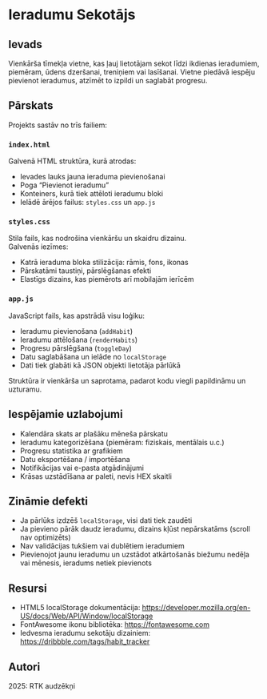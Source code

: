 # Ieradumu Sekotājs

## Ievads

Vienkārša tīmekļa vietne, kas ļauj lietotājam sekot līdzi ikdienas ieradumiem, piemēram, ūdens dzeršanai, treniņiem vai lasīšanai. Vietne piedāvā iespēju pievienot ieradumus, atzīmēt to izpildi un saglabāt progresu.

## Pārskats

Projekts sastāv no trīs failiem:

### `index.html`

Galvenā HTML struktūra, kurā atrodas:
- Ievades lauks jauna ieraduma pievienošanai
- Poga “Pievienot ieradumu”
- Konteiners, kurā tiek attēloti ieradumu bloki
- Ielādē ārējos failus: `styles.css` un `app.js`

### `styles.css`

Stila fails, kas nodrošina vienkāršu un skaidru dizainu.  
Galvenās iezīmes:
- Katrā ieraduma bloka stilizācija: rāmis, fons, ikonas
- Pārskatāmi taustiņi, pārslēgšanas efekti
- Elastīgs dizains, kas piemērots arī mobilajām ierīcēm

### `app.js`

JavaScript fails, kas apstrādā visu loģiku:
- Ieradumu pievienošana (`addHabit`)
- Ieradumu attēlošana (`renderHabits`)
- Progresu pārslēgšana (`toggleDay`)
- Datu saglabāšana un ielāde no `localStorage`
- Dati tiek glabāti kā JSON objekti lietotāja pārlūkā

Struktūra ir vienkārša un saprotama, padarot kodu viegli papildināmu un uzturamu.

## Iespējamie uzlabojumi

- Kalendāra skats ar plašāku mēneša pārskatu
- Ieradumu kategorizēšana (piemēram: fiziskais, mentālais u.c.)
- Progresu statistika ar grafikiem
- Datu eksportēšana / importēšana
- Notifikācijas vai e-pasta atgādinājumi
- Krāsas uzstādīšana ar paleti, nevis HEX skaitli

## Zināmie defekti

- Ja pārlūks izdzēš `localStorage`, visi dati tiek zaudēti
- Ja pievieno pārāk daudz ieradumu, dizains kļūst nepārskatāms (scroll nav optimizēts)
- Nav validācijas tukšiem vai dublētiem ieradumiem
- Pievienojot jaunu ieradumu un uzstādot atkārtošanās biežumu nedēļa vai mēnesis, ieradums netiek pievienots

## Resursi

- HTML5 localStorage dokumentācija: https://developer.mozilla.org/en-US/docs/Web/API/Window/localStorage  
- FontAwesome ikonu bibliotēka: https://fontawesome.com  
- Iedvesma ieradumu sekotāju dizainiem: https://dribbble.com/tags/habit_tracker

## Autori

2025: RTK audzēkņi